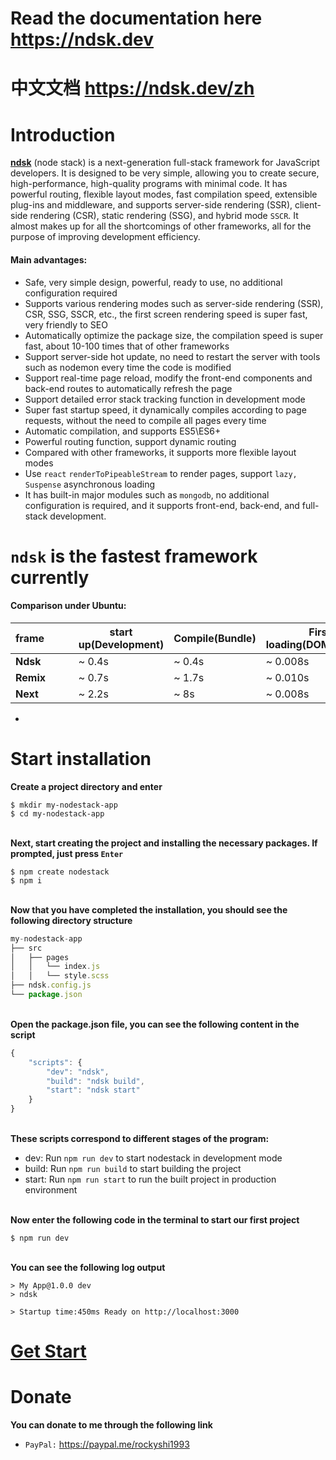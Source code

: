 


# Read the documentation here https://ndsk.dev
# 中文文档 https://ndsk.dev/zh

# Introduction
**[ndsk](https://ndsk.dev)** (node ​​stack) is a next-generation full-stack framework for JavaScript developers. It is designed to be very simple, allowing you to create secure, high-performance, high-quality programs with minimal code. It has powerful routing, flexible layout modes, fast compilation speed, extensible plug-ins and middleware, and supports server-side rendering (SSR), client-side rendering (CSR), static rendering (SSG), and hybrid mode `SSCR`. It almost makes up for all the shortcomings of other frameworks, all for the purpose of improving development efficiency.

#### Main advantages:
- Safe, very simple design, powerful, ready to use, no additional configuration required
- Supports various rendering modes such as server-side rendering (SSR), CSR, SSG, SSCR, etc., the first screen rendering speed is super fast, very friendly to SEO
- Automatically optimize the package size, the compilation speed is super fast, about 10-100 times that of other frameworks
- Support server-side hot update, no need to restart the server with tools such as nodemon every time the code is modified
- Support real-time page reload, modify the front-end components and back-end routes to automatically refresh the page
- Support detailed error stack tracking function in development mode
- Super fast startup speed, it dynamically compiles according to page requests, without the need to compile all pages every time
- Automatic compilation, and supports ES5\ES6+
- Powerful routing function, support dynamic routing
- Compared with other frameworks, it supports more flexible layout modes
- Use `react` `renderToPipeableStream` to render pages, support `lazy, Suspense` asynchronous loading
- It has built-in major modules such as `mongodb`, no additional configuration is required, and it supports front-end, back-end, and full-stack development.

# `ndsk` is the fastest framework currently
#### Comparison under Ubuntu:

| frame&nbsp;&nbsp;&nbsp;&nbsp;&nbsp;&nbsp;&nbsp;&nbsp;&nbsp;        | start up(Development)       | Compile(Bundle)            | First screen loading(DOMContentLoaded)       |
| -----------       | -----------       | -----------       | -----------       |
| **Ndsk**         | ~ 0.4s             | ~ 0.4s            | ~ 0.008s             |
| **Remix**          | ~ 0.7s              | ~ 1.7s         | ~ 0.010s              |
| **Next**           | ~ 2.2s              | ~ 8s         | ~ 0.008s              |

-

# Start installation

**Create a project directory and enter**
~~~shell
$ mkdir my-nodestack-app
$ cd my-nodestack-app 
~~~

\
**Next, start creating the project and installing the necessary packages. If prompted, just press `Enter`**
~~~shell
$ npm create nodestack
$ npm i
~~~

\
**Now that you have completed the installation, you should see the following directory structure**
~~~js
my-nodestack-app
├── src
│   ├── pages
│   │   └── index.js
│   │   └── style.scss
├── ndsk.config.js
└── package.json
~~~

\
**Open the package.json file, you can see the following content in the script**
~~~js
{
    "scripts": {
        "dev": "ndsk",
        "build": "ndsk build",
        "start": "ndsk start"
    }
}
~~~

\
**These scripts correspond to different stages of the program:**

- dev: Run `npm run dev` to start nodestack in development mode
- build: Run `npm run build` to start building the project
- start: Run `npm run start` to run the built project in production environment

\
**Now enter the following code in the terminal to start our first project**
~~~shell
$ npm run dev
~~~

\
**You can see the following log output**
~~~shell
> My App@1.0.0 dev
> ndsk

> Startup time:450ms Ready on http://localhost:3000
~~~

# **[Get Start](https://ndsk.dev/?id=install)**


# Donate

<!-- **In the past year or so, I have given up all other work and devoted all my time to the current project. In order to maintain normal updates and maintenance, I hope to get financial sponsorship. If you are interested, you can contact me by email at rockyshi1993@gmail.com** -->

**You can donate to me through the following link**
- `PayPal:` https://paypal.me/rockyshi1993